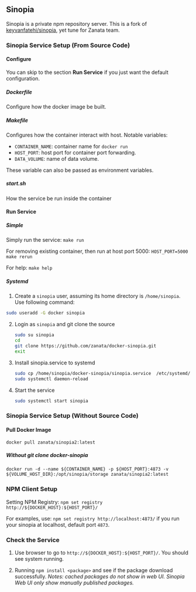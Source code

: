 ## Sinopia

Sinopia is a private npm repository server.
This is a fork of [keyvanfatehi/sinopia](https://github.com/keyvanfatehi/sinopia), yet tune for Zanata team.

### Sinopia Service Setup (From Source Code)
#### Configure
You can skip to the section **Run Service** if you just want the default configuration.

##### Dockerfile
Configure how the docker image be built.

##### Makefile
Configures how the container interact with host.
Notable variables:

* `CONTAINER_NAME`: container name for `docker run`
* `HOST_PORT`: host port for container port forwarding.
* `DATA_VOLUME`: name of data volume.

These variable can also be passed as environment variables.

##### start.sh
How the service be run inside the container

#### Run Service

##### Simple
Simply run the service:
`make run`

For removing existing container, then run at host port 5000:
`HOST_PORT=5000 make rerun`

For help:
`make help`

##### Systemd
1. Create a `sinopia` user, assuming its home directory is `/home/sinopia`. Use following command:
  ```bash
  sudo useradd -G docker sinopia
  ```

2. Login as `sinopia` and git clone the source
   ```bash
   sudo su sinopia
   cd 
   git clone https://github.com/zanata/docker-sinopia.git
   exit
   ```

3. Install sinopia.service to systemd
   ```bash
   sudo cp /home/sinopia/docker-sinopia/sinopia.service  /etc/systemd/system/multi-user.target.wants
   sudo systemctl daemon-reload
   ```

4. Start the service
   ```bash
   sudo systemctl start sinopia
   ```

### Sinopia Service Setup (Without Source Code)
#### Pull Docker Image
`docker pull zanata/sinopia2:latest`

##### Without git clone docker-sinopia
`docker run -d --name ${CONTAINER_NAME} -p ${HOST_PORT}:4873 -v ${VOLUME_HOST_DIR}:/opt/sinopia/storage zanata/sinopia2:latest`

### NPM Client Setup
Setting NPM Registry:
`npm set registry http://${DOCKER_HOST}:${HOST_PORT}/`

For examples, use:
`npm set registry http://localhost:4873/` 
if you run your sinopia at localhost, default port `4873`.

### Check the Service
1. Use browser to go to `http://${DOCKER_HOST}:${HOST_PORT}/`.
You should see system running.

2. Running `npm install <package>` and see if the package download successfully. *Notes: cached packages do not show in web UI. Sinopia Web UI only show manually published packages.*

